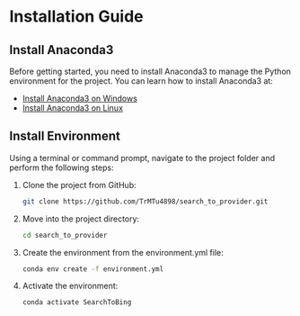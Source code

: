 # Installation Guide

## Install Anaconda3

Before getting started, you need to install Anaconda3 to manage the Python environment for the project. You can learn how to install Anaconda3 at:

- [Install Anaconda3 on Windows](https://docs.anaconda.com/free/anaconda/install/windows/)
- [Install Anaconda3 on Linux](https://docs.anaconda.com/free/anaconda/install/linux/)

## Install Environment

Using a terminal or command prompt, navigate to the project folder and perform the following steps:

1. Clone the project from GitHub:

    ```bash
    git clone https://github.com/TrMTu4898/search_to_provider.git
    ```

2. Move into the project directory:

    ```bash
    cd search_to_provider
    ```

3. Create the environment from the environment.yml file:

    ```bash
    conda env create -f environment.yml
    ```

4. Activate the environment:

    ```bash
    conda activate SearchToBing
    ```
